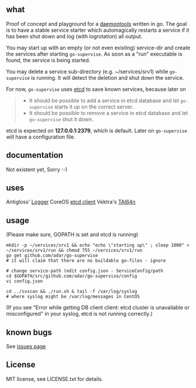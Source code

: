 ## what
Proof of concept and playground for a [daemontools](http://cr.yp.to/daemontools.html) written in go.
The goal is to have a stable service starter which automagically restarts a service if it has been shut down and log (with logrotation) all output.

You may start up with an empty (or not even existing) service-dir and create the services after starting `go-supervise`. As soon as a "run" executable is found, the service is being started.

You may delete a service sub-directory (e.g. ~/services/srv1) while `go-supervise` is running. It will detect the deletion and shut down the service.

For now, `go-supervise` uses [etcd](https://github.com/coreos/etcd) to save known services, because later on
>- It should be possible to add a service in etcd database and let `go-supervise` starts it up on the correct server.
>- It should be possible to remove a service in etcd database and let `go-supervise` shut it down.

etcd is expected on **127.0.0.1:2379**, which is default. Later on `go-supervise` will have a configuration file.

## documentation
Not existent yet, Sorry :-)

## uses
Antigloss' [Logger](http://github.com/antigloss/go)
CoreOS [etcd client](http://github.com/coreos/etcd)
Vektra's [TAI64n](http://github.com/vektra/tai64n)

## usage
(Please make sure, GOPATH is set and etcd is running)
```
mkdir -p ~/services/srv1 && echo "echo \"starting up\" ; sleep 1000" > ~/services/srv1/run && chmod 755 ~/services/srv1/run
go get github.com/adar/go-supervise
# it will claim that there are no buildable go-files - ignore

# change service-path (edit config.json - ServiceConfig/path
cd $GOPATH/src/github.com/adar/go-supervise/config
vi config.json

cd ../svscan && ./run.sh & tail -f /var/log/syslog 
# where syslog might be /var/log/messages in CentOS
```
(If you see "Error while getting DB client client: etcd cluster is unavailable or
misconfigured" in your syslog, etcd is not running correctly.)

## known bugs
See [issues page](https://github.com/Adar/go-supervise/issues)

## License
MIT license, see LICENSE.txt for details.
